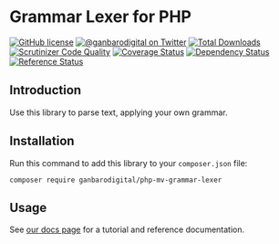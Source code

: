 # Grammar Lexer for PHP

[![GitHub license](https://img.shields.io/badge/license-New%20BSD-blue.svg)](https://raw.githubusercontent.com/ganbarodigital/php-mv-grammar-lexer/develop/LICENSE.md)
[![@ganbarodigital on Twitter](http://img.shields.io/badge/twitter-%40ganbarodigital-blue.svg?style=flat)](https://twitter.com/ganbarodigital)
[![Total Downloads](https://img.shields.io/packagist/dt/ganbarodigital/php-mv-grammar-lexer.svg?style=flat)](https://packagist.org/packages/ganbarodigital/php-mv-grammar-lexer)
[![Scrutinizer Code Quality](https://scrutinizer-ci.com/g/ganbarodigital/php-mv-grammar-lexer/badges/quality-score.png?b=master)](https://scrutinizer-ci.com/g/ganbarodigital/php-mv-grammar-lexer/?branch=master)
[![Coverage Status](https://coveralls.io/repos/ganbarodigital/php-mv-grammar-lexer/badge.svg)](https://coveralls.io/r/ganbarodigital/pphp-mv-grammar-lexer)
[![Dependency Status](https://www.versioneye.com/php/ganbarodigital:php-mv-grammar-lexer/dev-master/badge.svg)](https://www.versioneye.com/php/ganbarodigital:php-mv-grammar-lexer/dev-master)
[![Reference Status](https://www.versioneye.com/php/ganbarodigital:php-mv-grammar-lexer/reference_badge.svg?style=flat)](https://www.versioneye.com/php/ganbarodigital:php-mv-grammar-lexer/references)

## Introduction

Use this library to parse text, applying your own grammar.

## Installation

Run this command to add this library to your `composer.json` file:

    composer require ganbarodigital/php-mv-grammar-lexer

## Usage

See [our docs page](http://ganbarodigital.github.io/php-mv-grammar-lexer) for a tutorial and reference documentation.
